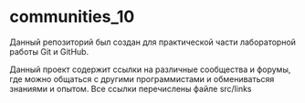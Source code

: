 # communities_10
Данный репозиторий был создан для практической части лабораторной работы Git и GitHub.

Данный проект содержит ссылки на различные сообщества и форумы, где можно общаться с другими программистами и обмениватьсяя знаниями и опытом.
Все ссылки перечислены файле src/links
